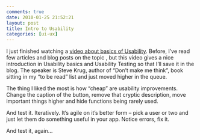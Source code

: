 ```yaml
---
comments: true
date: 2010-01-25 21:52:21
layout: post
title: Intro to Usability
categories: [ui-ux]
---
```


I just finished watching a [video about basics of Usability](http://blip.tv/file/1557737). Before, I’ve read few articles and blog posts on the topic , but this video gives a nice introduction in Usability basics and Usability Testing so that I’ll save it in the blog. The speaker is Steve Krug, author of “Don’t make me think”, book sitting in my “to be read” list and just moved higher in the queue. 

The thing I liked the most is how “cheap” are usability improvements. Change the caption of the button, remove that cryptic description, move important things higher and hide functions being rarely used. 

And test it. Iteratively. It’s agile on it’s better form – pick a user or two and just let them do something useful in your app. Notice errors, fix it. 

And test it, again...
